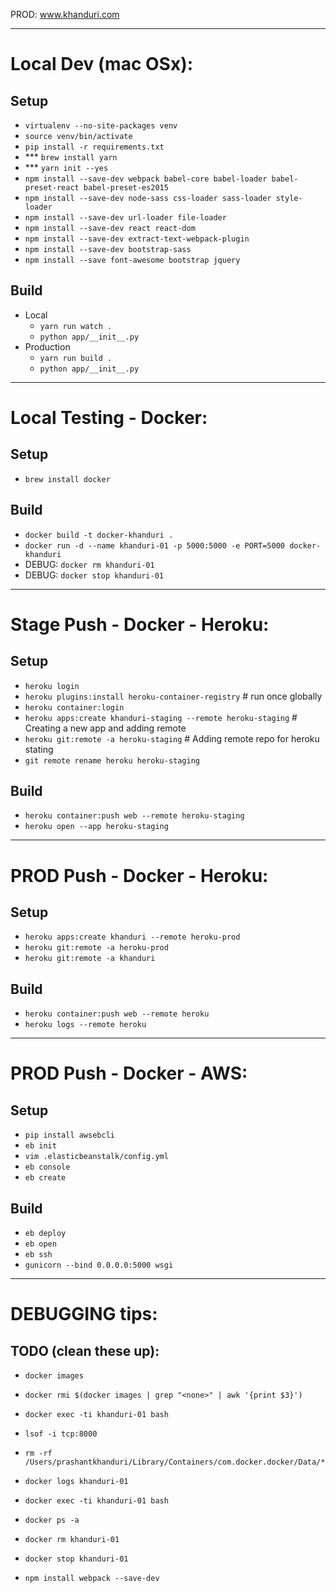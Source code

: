 PROD: www.khanduri.com

------------------------------
# Local Dev (mac OSx):

## Setup
 - `virtualenv --no-site-packages venv`
 - `source venv/bin/activate`
 - `pip install -r requirements.txt`
 - *** `brew install yarn`
 - *** `yarn init --yes`
 - `npm install --save-dev webpack babel-core babel-loader babel-preset-react babel-preset-es2015`
 - `npm install --save-dev node-sass css-loader sass-loader style-loader`
 - `npm install --save-dev url-loader file-loader`
 - `npm install --save-dev react react-dom`
 - `npm install --save-dev extract-text-webpack-plugin`
 - `npm install --save-dev bootstrap-sass`
 - `npm install --save font-awesome bootstrap jquery`

## Build
 - Local
    - `yarn run watch .`
    - `python app/__init__.py`
 - Production
    - `yarn run build .`
    - `python app/__init__.py`


------------------------------
# Local Testing - Docker:

## Setup
 - `brew install docker`

## Build
 - `docker build -t docker-khanduri .`
 - `docker run -d --name khanduri-01 -p 5000:5000 -e PORT=5000 docker-khanduri`
 - DEBUG: `docker rm khanduri-01`
 - DEBUG: `docker stop khanduri-01`

------------------------------
# Stage Push - Docker - Heroku:

## Setup
 - `heroku login`
 - `heroku plugins:install heroku-container-registry`              # run once globally
 - `heroku container:login`
 - `heroku apps:create khanduri-staging --remote heroku-staging`   # Creating a new app and adding remote
 - `heroku git:remote -a heroku-staging`                           # Adding remote repo for heroku stating
 - `git remote rename heroku heroku-staging`

## Build
 - `heroku container:push web --remote heroku-staging`
 - `heroku open --app heroku-staging`


------------------------------
# PROD Push - Docker - Heroku:

## Setup
 - `heroku apps:create khanduri --remote heroku-prod`
 - `heroku git:remote -a heroku-prod`
 - `heroku git:remote -a khanduri`

## Build
 - `heroku container:push web --remote heroku`
 - `heroku logs --remote heroku`


------------------------------
# PROD Push - Docker - AWS:

## Setup
 - `pip install awsebcli`
 - `eb init`
 - `vim .elasticbeanstalk/config.yml`
 - `eb console`
 - `eb create`

## Build
 - `eb deploy`
 - `eb open`
 - `eb ssh`
 - `gunicorn --bind 0.0.0.0:5000 wsgi`


------------------------------
# DEBUGGING tips:

## TODO (clean these up):
 - `docker images`
 - `docker rmi $(docker images | grep "<none>" | awk '{print $3}')`
 - `docker exec -ti khanduri-01 bash`
 - `lsof -i tcp:8000`
 - `rm -rf /Users/prashantkhanduri/Library/Containers/com.docker.docker/Data/*`
 - `docker logs khanduri-01`
 - `docker exec -ti khanduri-01 bash`

 - `docker ps -a`
 - `docker rm khanduri-01`
 - `docker stop khanduri-01`
 - `npm install webpack --save-dev`
